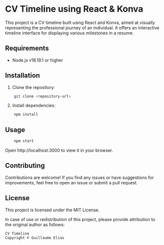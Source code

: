 # CV Timeline using React & Konva

This project is a CV timeline built using React and Konva, aimed at visually representing the professional journey of an individual. It offers an interactive timeline interface for displaying various milestones in a resume.

## Requirements

- Node.js v18.19.1 or higher

## Installation

1. Clone the repository:

```bash
    git clone <repository-url>
```

2. Install dependencies:

```bash
    npm install
```

## Usage

```bash
    npm start
```

Open http://localhost:3000 to view it in your browser.

## Contributing
Contributions are welcome! If you find any issues or have suggestions for improvements, feel free to open an issue or submit a pull request.

## License
This project is licensed under the MIT License.

In case of use or redistribution of this project, please provide attribution to the original author as follows:

```
CV Timeline
Copyright © Guillaume Elias
```